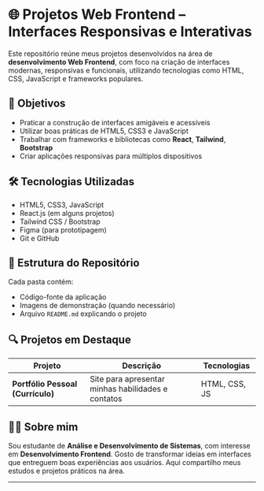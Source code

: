 # 🌐 Projetos Web Frontend – Interfaces Responsivas e Interativas

Este repositório reúne meus projetos desenvolvidos na área de **desenvolvimento Web Frontend**, com foco na criação de interfaces modernas, responsivas e funcionais, utilizando tecnologias como HTML, CSS, JavaScript e frameworks populares.

## 🎯 Objetivos

- Praticar a construção de interfaces amigáveis e acessíveis
- Utilizar boas práticas de HTML5, CSS3 e JavaScript
- Trabalhar com frameworks e bibliotecas como **React**, **Tailwind**, **Bootstrap**
- Criar aplicações responsivas para múltiplos dispositivos

## 🛠️ Tecnologias Utilizadas

- HTML5, CSS3, JavaScript
- React.js (em alguns projetos)
- Tailwind CSS / Bootstrap
- Figma (para prototipagem)
- Git e GitHub

## 📁 Estrutura do Repositório

Cada pasta contém:
- Código-fonte da aplicação
- Imagens de demonstração (quando necessário)
- Arquivo `README.md` explicando o projeto

## 🔍 Projetos em Destaque

| Projeto | Descrição | Tecnologias |
|--------|-----------|-------------|
| **Portfólio Pessoal (Currículo)** | Site para apresentar minhas habilidades e contatos | HTML, CSS, JS |

## 👨‍💻 Sobre mim

Sou estudante de **Análise e Desenvolvimento de Sistemas**, com interesse em **Desenvolvimento Frontend**. Gosto de transformar ideias em interfaces que entreguem boas experiências aos usuários. Aqui compartilho meus estudos e projetos práticos na área.

---
